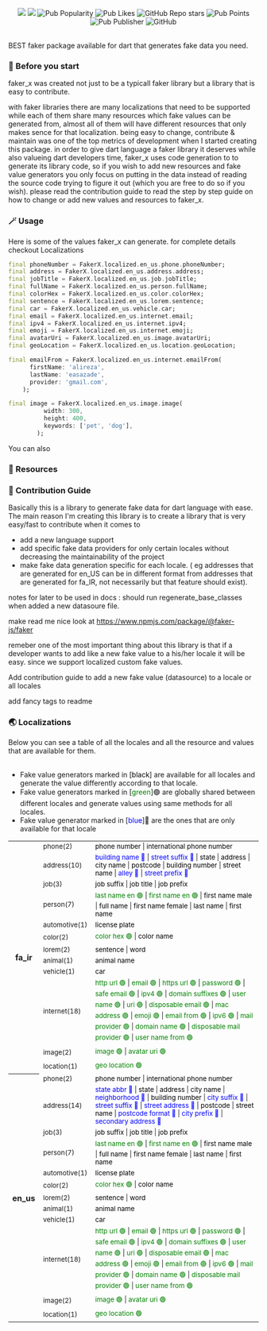 <p align="center">

<img src="https://img.shields.io/github/actions/workflow/status/easazade/faker_x/test.yaml?branch=master&style=flat-square">

<img src="https://img.shields.io/badge/pub-0.4.8-blue?style=flat-square">

<img alt="Pub Popularity" src="https://img.shields.io/pub/popularity/faker_x?style=flat-square">

<img alt="Pub Likes" src="https://img.shields.io/pub/likes/faker_x?style=flat-square">

<img alt="GitHub Repo stars" src="https://img.shields.io/github/stars/easazade/faker_x?style=flat-square">

<img alt="Pub Points" src="https://img.shields.io/pub/points/faker_x?style=flat-square">

<img alt="Pub Publisher" src="https://img.shields.io/pub/publisher/faker_x?style=flat-square">

<img alt="GitHub" src="https://img.shields.io/github/license/easazade/faker_x?style=flat-square">

</p>

<br>
BEST faker package available for dart that generates fake data you need.
<br>

### 🚀 Before you start
faker_x was created not just to be a typicall faker library but a library that is easy to contribute. 

with faker libraries there are many localizations that need to be supported while each of them share many resources which fake values can be generated from, almost all of them will have different resources that only makes sence for that localization. being easy to change, contribute & maintain was one of the top metrics of development when I started creating this package. in order to give dart language a faker library it deserves while also valueing dart developers time, faker_x uses code generation to to generate its library code, so if you wish to add new resources and fake value generators you only focus on putting in the data instead of reading the source code trying to figure it out (which you are free to do so if you wish). please read the contribution guide to read the step by step guide on how to change or add new values and resources to faker_x.

### 🪄 Usage

Here is some of the values faker_x can generate. for complete details checkout Localizations

```dart
final phoneNumber = FakerX.localized.en_us.phone.phoneNumber;
final address = FakerX.localized.en_us.address.address;
final jobTitle = FakerX.localized.en_us.job.jobTitle;
final fullName = FakerX.localized.en_us.person.fullName;
final colorHex = FakerX.localized.en_us.color.colorHex;
final sentence = FakerX.localized.en_us.lorem.sentence;
final car = FakerX.localized.en_us.vehicle.car;
final email = FakerX.localized.en_us.internet.email;
final ipv4 = FakerX.localized.en_us.internet.ipv4;
final emoji = FakerX.localized.en_us.internet.emoji;
final avatarUri = FakerX.localized.en_us.image.avatarUri;
final geoLocation = FakerX.localized.en_us.location.geoLocation;

final emailFrom = FakerX.localized.en_us.internet.emailFrom(
      firstName: 'alireza',
      lastName: 'easazade',
      provider: 'gmail.com',
    );

final image = FakerX.localized.en_us.image.image(
          width: 300,
          height: 400,
          keywords: ['pet', 'dog'],
        );    
```

You can also 

### 💎 Resources

### 📜 Contribution Guide

Basically this is a library to generate fake data for dart language with ease.
The main reason I'm creating this library is to create a library that is very easy/fast to contribute when it 
comes to 
- add a new language support 
- add specific fake data providers for only certain locales without decreasing the maintainability of the project
- make fake data generation specific for each locale. ( eg addresses that are generated for en_US can be in different format from addresses that are generated for fa_IR, not necessarily but that feature should exist).


notes for later to be used in docs :
should run regenerate_base_classes when added a new datasoure file.

make read me nice look at https://www.npmjs.com/package/@faker-js/faker

remeber one of the most important thing about this library is that if a developer wants to add 
like a new fake value to a his/her locale it will be easy. since we support localized custom fake values. 

Add contribution guide to add a new fake value (datasource) to a locale or all locales

add fancy tags to readme

### 🌏 Localizations

Below you can see a table of all the locales and all the resource and values that are available for them.<br><br>
- Fake value generators marked in [<span style="color:black">black</span>] are available for all locales and generate the value differently according to that locale.<br>
 - Fake value generators marked in [<span style="color:green">green</span>]🟢 are globally shared between different locales and generate values using same methods for all locales.<br>
- Fake value generator marked in [<span style="color:blue">blue</span>]🔵 are the ones that are only available for that locale<br>
<table>
<tr>
<th rowspan="12" scope="row">fa_ir</th>
<td><small>phone(2) </small></td>
<td><small><span style='color:black'>phone number</span> | <span style='color:black'>international phone number</span> </small></td>
</tr>
<tr>
<td><small>address(10) </small></td>
<td><small><span style='color:blue'>building name 🔵</span> | <span style='color:blue'>street suffix 🔵</span> | <span style='color:black'>state</span> | <span style='color:black'>address</span> | <span style='color:black'>city name</span> | <span style='color:black'>postcode</span> | <span style='color:black'>building number</span> | <span style='color:black'>street name</span> | <span style='color:blue'>alley 🔵</span> | <span style='color:blue'>street prefix 🔵</span></small></td>
</tr>
<tr>
<td><small>job(3) </small></td>
<td><small><span style='color:black'>job suffix</span> | <span style='color:black'>job title</span> | <span style='color:black'>job prefix</span></small></td>
</tr>
<tr>
<td><small>person(7) </small></td>
<td><small><span style='color:green'>last name en 🟢</span> | <span style='color:green'>first name en 🟢</span> | <span style='color:black'>first name male</span> | <span style='color:black'>full name</span> | <span style='color:black'>first name female</span> | <span style='color:black'>last name</span> | <span style='color:black'>first name</span></small></td>
</tr>
<tr>
<td><small>automotive(1) </small></td>
<td><small><span style='color:black'>license plate</span></small></td>
</tr>
<tr>
<td><small>color(2) </small></td>
<td><small><span style='color:green'>color hex 🟢</span> | <span style='color:black'>color name</span></small></td>
</tr>
<tr>
<td><small>lorem(2) </small></td>
<td><small><span style='color:black'>sentence</span> | <span style='color:black'>word</span></small></td>
</tr>
<tr>
<td><small>animal(1) </small></td>
<td><small><span style='color:black'>animal name</span></small></td>
</tr>
<tr>
<td><small>vehicle(1) </small></td>
<td><small><span style='color:black'>car</span></small></td>
</tr>
<tr>
<td><small>internet(18) </small></td>
<td><small><span style='color:green'>http url 🟢</span> | <span style='color:green'>email 🟢</span> | <span style='color:green'>https url 🟢</span> | <span style='color:green'>password 🟢</span> | <span style='color:green'>safe email 🟢</span> | <span style='color:green'>ipv4 🟢</span> | <span style='color:green'>domain suffixes 🟢</span> | <span style='color:green'>user name 🟢</span> | <span style='color:green'>uri 🟢</span> | <span style='color:green'>disposable email 🟢</span> | <span style='color:green'>mac address 🟢</span> | <span style='color:green'>emoji 🟢</span> | <span style='color:green'>email from 🟢</span> | <span style='color:green'>ipv6 🟢</span> | <span style='color:green'>mail provider 🟢</span> | <span style='color:green'>domain name 🟢</span> | <span style='color:green'>disposable mail provider 🟢</span> | <span style='color:green'>user name from 🟢</span></small></td>
</tr>
<tr>
<td><small>image(2) </small></td>
<td><small><span style='color:green'>image 🟢</span> | <span style='color:green'>avatar uri 🟢</span></small></td>
</tr>
<tr>
<td><small>location(1) </small></td>
<td><small><span style='color:green'>geo location 🟢</span></small></td>
</tr>
<tr>
<th rowspan="12" scope="row">en_us</th>
<td><small>phone(2) </small></td>
<td><small><span style='color:black'>phone number</span> | <span style='color:black'>international phone number</span> </small></td>
</tr>
<tr>
<td><small>address(14) </small></td>
<td><small><span style='color:blue'>state abbr 🔵</span> | <span style='color:black'>state</span> | <span style='color:black'>address</span> | <span style='color:black'>city name</span> | <span style='color:blue'>neighborhood 🔵</span> | <span style='color:black'>building number</span> | <span style='color:blue'>city suffix 🔵</span> | <span style='color:blue'>street suffix 🔵</span> | <span style='color:blue'>street address 🔵</span> | <span style='color:black'>postcode</span> | <span style='color:black'>street name</span> | <span style='color:blue'>postcode format 🔵</span> | <span style='color:blue'>city prefix 🔵</span> | <span style='color:blue'>secondary address 🔵</span></small></td>
</tr>
<tr>
<td><small>job(3) </small></td>
<td><small><span style='color:black'>job suffix</span> | <span style='color:black'>job title</span> | <span style='color:black'>job prefix</span></small></td>
</tr>
<tr>
<td><small>person(7) </small></td>
<td><small><span style='color:green'>last name en 🟢</span> | <span style='color:green'>first name en 🟢</span> | <span style='color:black'>first name male</span> | <span style='color:black'>full name</span> | <span style='color:black'>first name female</span> | <span style='color:black'>last name</span> | <span style='color:black'>first name</span></small></td>
</tr>
<tr>
<td><small>automotive(1) </small></td>
<td><small><span style='color:black'>license plate</span></small></td>
</tr>
<tr>
<td><small>color(2) </small></td>
<td><small><span style='color:green'>color hex 🟢</span> | <span style='color:black'>color name</span></small></td>
</tr>
<tr>
<td><small>lorem(2) </small></td>
<td><small><span style='color:black'>sentence</span> | <span style='color:black'>word</span></small></td>
</tr>
<tr>
<td><small>animal(1) </small></td>
<td><small><span style='color:black'>animal name</span></small></td>
</tr>
<tr>
<td><small>vehicle(1) </small></td>
<td><small><span style='color:black'>car</span></small></td>
</tr>
<tr>
<td><small>internet(18) </small></td>
<td><small><span style='color:green'>http url 🟢</span> | <span style='color:green'>email 🟢</span> | <span style='color:green'>https url 🟢</span> | <span style='color:green'>password 🟢</span> | <span style='color:green'>safe email 🟢</span> | <span style='color:green'>ipv4 🟢</span> | <span style='color:green'>domain suffixes 🟢</span> | <span style='color:green'>user name 🟢</span> | <span style='color:green'>uri 🟢</span> | <span style='color:green'>disposable email 🟢</span> | <span style='color:green'>mac address 🟢</span> | <span style='color:green'>emoji 🟢</span> | <span style='color:green'>email from 🟢</span> | <span style='color:green'>ipv6 🟢</span> | <span style='color:green'>mail provider 🟢</span> | <span style='color:green'>domain name 🟢</span> | <span style='color:green'>disposable mail provider 🟢</span> | <span style='color:green'>user name from 🟢</span></small></td>
</tr>
<tr>
<td><small>image(2) </small></td>
<td><small><span style='color:green'>image 🟢</span> | <span style='color:green'>avatar uri 🟢</span></small></td>
</tr>
<tr>
<td><small>location(1) </small></td>
<td><small><span style='color:green'>geo location 🟢</span></small></td>
</tr>
</table>
